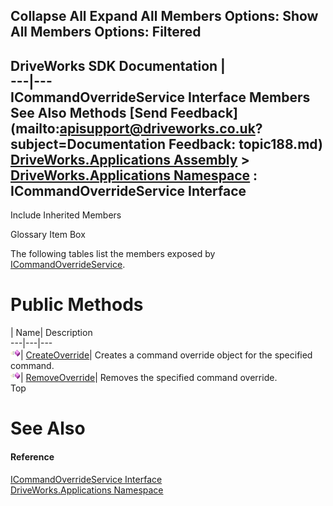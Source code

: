 Collapse All Expand All Members Options: Show All  Members Options: Filtered   
---  
DriveWorks SDK Documentation  |   
---|---  
ICommandOverrideService Interface Members   
See Also Methods [Send Feedback](mailto:apisupport@driveworks.co.uk?subject=Documentation Feedback: topic188.md)  
[DriveWorks.Applications Assembly](topic13.md) > [DriveWorks.Applications Namespace](topic16.md) : ICommandOverrideService Interface  
---  
  
Include Inherited Members    


Glossary Item Box

The following tables list the members exposed by [ICommandOverrideService](topic188.md).

# Public Methods

| Name| Description  
---|---|---  
![ Method](dotnetimages/Method.gif)| [CreateOverride](topic193.md)| Creates a command override object for the specified command.   
![ Method](dotnetimages/Method.gif)| [RemoveOverride](topic194.md)| Removes the specified command override.   
Top

# See Also

#### Reference

[ICommandOverrideService Interface](topic188.md)   
[DriveWorks.Applications Namespace](topic16.md)


